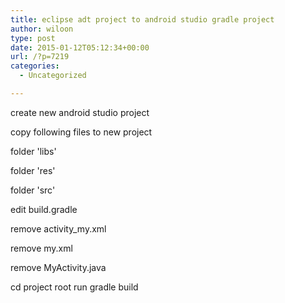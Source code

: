 ```yaml
---
title: eclipse adt project to android studio gradle project
author: wiloon
type: post
date: 2015-01-12T05:12:34+00:00
url: /?p=7219
categories:
  - Uncategorized

---
```

create new android studio project

copy following files to new project

folder 'libs'

folder 'res'

folder 'src'



edit build.gradle

remove activity_my.xml

remove my.xml

remove MyActivity.java



cd project root run gradle build







